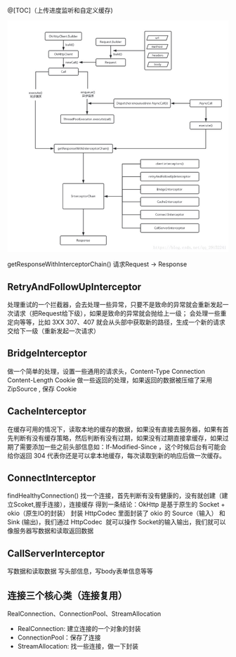 @[TOC]（上传进度监听和自定义缓存)


![](okhttp架构图.jpg)

getResponseWithInterceptorChain() 请求Request -> Response

## RetryAndFollowUpInterceptor
处理重试的一个拦截器，会去处理一些异常，只要不是致命的异常就会重新发起一次请求（把Request给下级），如果是致命的异常就会抛给上一级；
会处理一些重定向等等，比如 3XX 307、407 就会从头部中获取新的路径，生成一个新的请求交给下一级（重新发起一次请求）

## BridgeInterceptor
做一个简单的处理，设置一些通用的请求头，Content-Type Connection Content-Length Cookie
做一些返回的处理，如果返回的数据被压缩了采用 ZipSource , 保存 Cookie 

## CacheInterceptor
在缓存可用的情况下，读取本地的缓存的数据，如果没有直接去服务器，如果有首先判断有没有缓存策略，然后判断有没有过期，如果没有过期直接拿缓存，如果过期了需要添加一些之前头部信息如：If-Modified-Since ，这个时候后台有可能会给你返回 304 代表你还是可以拿本地缓存，每次读取到新的响应后做一次缓存。

## ConnectInterceptor
findHealthyConnection() 找一个连接，首先判断有没有健康的，没有就创建（建立Scoket,握手连接），连接缓存
得到一条结论：OkHttp 是基于原生的 Socket + okio（原生IO的封装）
封装 HttpCodec 里面封装了 okio 的 Source（输入） 和 Sink (输出)，我们通过 HttpCodec 
就可以操作 Socket的输入输出，我们就可以像服务器写数据和读取返回数据

## CallServerInterceptor
写数据和读取数据
写头部信息，写body表单信息等等

## 连接三个核心类（连接复用）
RealConnection、ConnectionPool、StreamAllocation

- RealConnection: 建立连接的一个对象的封装
- ConnectionPool：保存了连接
- StreamAllocation: 找一些连接，做一下封装




































































 


      
     
 

